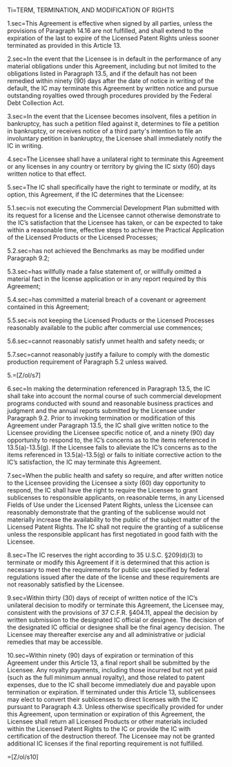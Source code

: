 Ti=TERM, TERMINATION, AND MODIFICATION OF RIGHTS

1.sec=This Agreement is effective when signed by all parties, unless the provisions of Paragraph 14.16 are not fulfilled, and shall extend to the expiration of the last to expire of the Licensed Patent Rights unless sooner terminated as provided in this Article 13.

2.sec=In the event that the Licensee is in default in the performance of any material obligations under this Agreement, including but not limited to the obligations listed in Paragraph 13.5, and if the default has not been remedied within ninety (90) days after the date of notice in writing of the default, the IC may terminate this Agreement by written notice and pursue outstanding royalties owed through procedures provided by the Federal Debt Collection Act.

3.sec=In the event that the Licensee becomes insolvent, files a petition in bankruptcy, has such a petition filed against it, determines to file a petition in bankruptcy, or receives notice of a third party's intention to file an involuntary petition in bankruptcy, the Licensee shall immediately notify the IC in writing.

4.sec=The Licensee shall have a unilateral right to terminate this Agreement or any licenses in any country or territory by giving the IC sixty (60) days written notice to that effect.

5.sec=The IC shall specifically have the right to terminate or modify, at its option, this Agreement, if the IC determines that the Licensee:

5.1.sec=is not executing the Commercial Development Plan submitted with its request for a license and the Licensee cannot otherwise demonstrate to the IC’s satisfaction that the Licensee has taken, or can be expected to take within a reasonable time, effective steps to achieve the Practical Application of the Licensed Products or the Licensed Processes;

5.2.sec=has not achieved the Benchmarks as may be modified under Paragraph 9.2;

5.3.sec=has willfully made a false statement of, or willfully omitted a material fact in the license application or in any report required by this Agreement;

5.4.sec=has committed a material breach of a covenant or agreement contained in this Agreement;

5.5.sec=is not keeping the Licensed Products or the Licensed Processes reasonably available to the public after commercial use commences;

5.6.sec=cannot reasonably satisfy unmet health and safety needs; or

5.7.sec=cannot reasonably justify a failure to comply with the domestic production requirement of Paragraph 5.2 unless waived.

5.=[Z/ol/s7]

6.sec=In making the determination referenced in Paragraph 13.5, the IC shall take into account the normal course of such commercial development programs conducted with sound and reasonable business practices and judgment and the annual reports submitted by the Licensee under Paragraph 9.2.  Prior to invoking termination or modification of this Agreement under Paragraph 13.5, the IC shall give written notice to the Licensee providing the Licensee specific notice of, and a ninety (90) day opportunity to respond to, the IC’s concerns as to the items referenced in 13.5(a)-13.5(g).  If the Licensee fails to alleviate the IC’s concerns as to the items referenced in 13.5(a)-13.5(g) or fails to initiate corrective action to the IC’s satisfaction, the IC may terminate this Agreement.

7.sec=When the public health and safety so require, and after written notice to the Licensee providing the Licensee a sixty (60) day opportunity to respond, the IC shall have the right to require the Licensee to grant sublicenses to responsible applicants, on reasonable terms, in any Licensed Fields of Use under the Licensed Patent Rights, unless the Licensee can reasonably demonstrate that the granting of the sublicense would not materially increase the availability to the public of the subject matter of the Licensed Patent Rights.  The IC shall not require the granting of a sublicense unless the responsible applicant has first negotiated in good faith with the Licensee.

8.sec=The IC reserves the right according to 35 U.S.C. §209(d)(3) to terminate or modify this Agreement if it is determined that this action is necessary to meet the requirements for public use specified by federal regulations issued after the date of the license and these requirements are not reasonably satisfied by the Licensee.

9.sec=Within thirty (30) days of receipt of written notice of the IC’s unilateral decision to modify or terminate this Agreement, the Licensee may, consistent with the provisions of 37 C.F.R. §404.11, appeal the decision by written submission to the designated IC official or designee.  The decision of the designated IC official or designee shall be the final agency decision.  The Licensee may thereafter exercise any and all administrative or judicial remedies that may be accessible.

10.sec=Within ninety (90) days of expiration or termination of this Agreement under this Article 13, a final report shall be submitted by the Licensee.  Any royalty payments, including those incurred but not yet paid (such as the full minimum annual royalty), and those related to patent expenses, due to the IC shall become immediately due and payable upon termination or expiration.  If terminated under this Article 13, sublicensees may elect to convert their sublicenses to direct licenses with the IC pursuant to Paragraph 4.3.  Unless otherwise specifically provided for under this Agreement, upon termination or expiration of this Agreement, the Licensee shall return all Licensed Products or other materials included within the Licensed Patent Rights to the IC or provide the IC with certification of the destruction thereof.  The Licensee may not be granted additional IC licenses if the final reporting requirement is not fulfilled.

=[Z/ol/s10]
